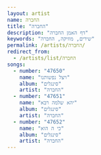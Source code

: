 ```yaml
---
layout: artist
name: החברה
title: "החברה"
description: "דף האמן החברה"
keywords: "שירים, מוזיקה, החברה"
permalink: /artists/החברה/
redirect_from:
  - /artists/list/החברה
songs:
  - number: "47650"
    name: "ויצל נפשותנו"
    album: "סינגלים"
    artist: "החברה"
  - number: "47651"
    name: "יהא שלמה רבא"
    album: "סינגלים"
    artist: "החברה"
  - number: "47652"
    name: "כי ה הוא"
    album: "סינגלים"
    artist: "החברה"
---
```

